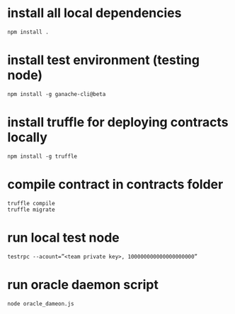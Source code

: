# install all local  dependencies
```
npm install .
```

# install test environment (testing node) 
```
npm install -g ganache-cli@beta
```

# install truffle for deploying contracts locally
```
npm install -g truffle
```

# compile contract in contracts folder
```
truffle compile
truffle migrate
```

# run local test node
```
testrpc --acount=”<team private key>, 100000000000000000000”
```

# run oracle daemon script
```
node oracle_dameon.js
```
